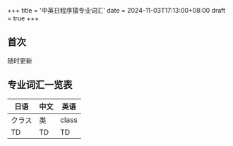 +++
title = '中英日程序猿专业词汇'
date = 2024-11-03T17:13:00+08:00
draft = true
+++

## 首次
随时更新

## 专业词汇一览表

|  日语  |  中文  |  英语  |
| ---- | ---- | ---- |
|  クラス  |  类  |  class  |
|  TD  |  TD  |  TD  |